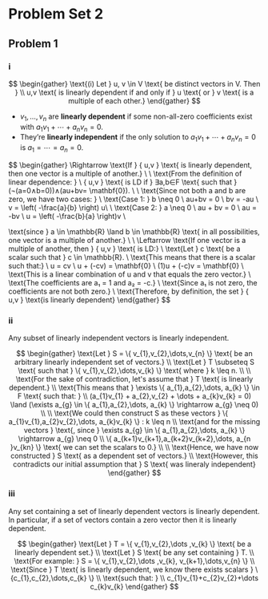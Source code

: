 # Problem Set 2
## Problem 1
### i

$$
\begin{gather}
\text{(i) Let } u, v \in V \text{ be distinct vectors in V. Then } \\ u,v \text{ is linearly dependent if and only if } u \text{ or } v \text{ is a multiple of each other.}
\end{gather}
$$

- $v_1,\dots,v_n$ are **linearly dependent** if some non-all-zero coefficients exist with $a_1v_1+\cdots+a_nv_n=0$.
- They’re **linearly independent** if the only solution to $a_1v_1+\cdots+a_nv_n=0$ is $a_1=\cdots=a_n=0$.

$$
\begin{gather}
\Rightarrow 
\text{If } \{ u,v \} \text{ is linearly dependent, then one vector is a multiple of another.} \\ \\
\text{From the definition of linear dependence: } \\
\{ u,v \} \text{ is LD if }  ∃a,b∈F \text{ such that } (¬(a=0∧b=0))∧(au+bv= \mathbf{0}).
\\
\\
\text{Since not both a and b are zero, we have two cases: } \\
\text{Case 1: } b \neq 0 \\
au+bv = 0  \\ 
bv = -au \\
v = \left( -\frac{a}{b} \right) u\\ \\
\text{Case 2: } a \neq 0 \\
au + bv = 0 \\
au = -bv \\
u = \left( -\frac{b}{a} \right)v \\

\text{since } a \in \mathbb{R} \land b \in \mathbb{R} \text{ in all possibilities, one vector is a multiple of another.} \\
\\ 
\Leftarrow 
\text{If one vector is a multiple of another, then } \{ u,v \} \text{ is LD:} \\
\text{Let } c \text{ be a scalar such that } c \in \mathbb{R}.  \\
\text{This means that there is a scalar such that:} \\
u = cv \\
u + (-cv) = \mathbf{0} \\
(1)u + (-c)v = \mathbf{0} \\
\text{This is a linear combination of u and v that equals the zero vector.} \\
\text{The coefficients are a₁ = 1 and a₂ = -c.} \\
\text{Since a₁ is not zero, the coefficients are not both zero.} \\
\text{Therefore, by definition, the set } \{ u,v \} \text{is linearly dependent}
\end{gather}
$$

### ii

Any subset of linearly independent vectors is linearly independent.

$$
\begin{gather}
\text{Let } S = \{ v_{1},v_{2},\dots,v_{n} \} \text{ be an arbitrary linearly independent set of vectors.} \\
\text{Let } T \subseteq S \text{ such that } \{  v_{1},v_{2},\dots,v_{k} \} \text{ where } k \leq n. \\ \\
\text{For the sake of contradiction, let's assume that } T \text{ is linearly dependent.} \\ 
\text{This means that } \exists \{ a_{1},a_{2},\dots, a_{k} \} \in F \text{ such that: } \\ 
(a_{1}v_{1} + a_{2},v_{2} + \dots + a_{k}v_{k} = 0) \land (\exists a_{g} \in \{ a_{1},a_{2},\dots, a_{k} \} \rightarrow a_{g} \neq 0) \\ \\
\text{We could then construct S as these vectors  } \{ a_{1}v_{1},a_{2}v_{2},\dots, a_{k}v_{k} \} : k \leq n \\
\text{and for the missing vectors } \text{, since }  \exists a_{g} \in \{ a_{1},a_{2},\dots, a_{k} \} \rightarrow a_{g} \neq 0 \\
\{ a_{k+1}v_{k+1},a_{k+2}v_{k+2},\dots, a_{n }v_{kn} \} \text{ we can set the scalars to 0.}  \\ \\
\text{Hence, we have now constructed } S \text{ as a dependent set of vectors.} \\
\text{However, this contradicts our initial assumption that } S \text{ was lineraly independent}
\end{gather} 
$$

### iii 

Any set containing a set of linearly dependent vectors is linearly dependent. In particular, if a set of vectors contain a zero vector then it is linearly dependent. 

$$
\begin{gather}
\text{Let } T = \{ v_{1},v_{2},\dots ,v_{k} \} \text{ be a linearly dependent set.} \\
\text{Let } S \text{ be any set containing } T. \\
\text{For example: } S = \{ v_{1},v_{2},\dots ,v_{k}, v_{k+1},\dots,v_{n} \} \\
\text{Since } T \text{ is linearly dependent, we know there exists scalars } \{c_{1},c_{2},\dots,c_{k} \} \\
\text{such that: } \\
c_{1}v_{1}+c_{2}v_{2}+\dots c_{k}v_{k}
\end{gather}
$$